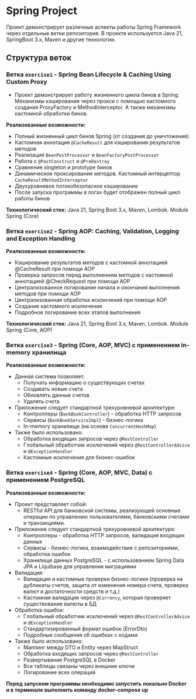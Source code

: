 # Spring Project

Проект демонстрирует различные аспекты работы Spring Framework через отдельные ветки репозитория.
В проекте используется Java 21, SpringBoot 3.x, Maven и другие технологии.

## Структура веток

### Ветка `exercise1` - Spring Bean Lifecycle & Caching Using Custom Proxy

- Проект демонстрирует работу жизненного цикла бинов в Spring. Механизмы кэширования через прокси с помощью кастомного
  создания ProxyFactory и MethodInterceptor. А также механизмы кастомной обработки бинов.

**Реализованные возможности:**

- Полный жизненный цикл бинов Spring (от создания до уничтожения)
- Кастомная аннотация `@CacheResult` для кэширования результатов методов
- Реализация `BeanPostProcessor` и `BeanFactoryPostProcessor`
- Работа с `@PostConstruct` и `@PreDestroy`
- Сравнение singleton и prototype бинов
- Динамическое проксирование методов. Кастомный интерцептор `CacheResultMethodInterceptor`
- Двухуровневое потокобезопасное кэширование
- После запуска программы в логах будет отображен полный цикл работы бинов

**Технологический стек:**
Java 21, Spring Boot 3.x, Maven, Lombok. Module Spring (Core)

### Ветка `exercise2` - Spring AOP: Caching, Validation, Logging and Exception Handling

**Реализованные возможности:**

- Кэширование результатов методов с кастомной аннотацией @CacheResult при помощи AOP
- Проверка запросов перед выполнением методов с кастомной аннотацией @CheckRequest при помощи AOP
- Централизованное логирование начала и окончания выполнения методов при помощи AOP
- Централизованная обработка исключений при помощи AOP
- Создание кастомного исключения
- Подробное логирование всех этапов выполнения

**Технологический стек:**
Java 21, Spring Boot 3.x, Maven, Lombok. Module Spring (Core, AOP)

### Ветка `exercise3` - Spring (Core, AOP, MVC) с применением in-memory хранилища

**Реализованные возможности:**

- Данная система позволяет:
    - Получать информацию о существующих счетах
    - Создавать новые счета
    - Обновлять данные счетов
    - Удалять счета
- Приложение следует стандартной трехуровневой архитектуре:
    - Контроллеры (`BankBookController`) - обработка HTTP запросов
    - Сервисы (`BankBookServiceImpl`) - бизнес-логика
    - In-memory хранилище (на основе `ConcurrentHashMap`)
- Также было использовано:
    - Обработка входящих запросов через `@RestController`
    - Глобальный обработчик исключений через `@RestControllerAdvice` и `@ExceptionHandler`
    - Кастомные исключения для бизнес-ошибок

### Ветка `exercise4` - Spring (Core, AOP, MVC, Data) с применением PostgreSQL

**Реализованные возможности:**

- Проект представляет собой:
    - RESTful API для банковской системы, реализующей основные операции по управлению пользователями, банковскими
      счетами и транзакциями.
- Приложение следует стандартной трехуровневой архитектуре:
    - Контроллеры - обработка HTTP запросов, валидация входящих данных
    - Сервисы - бизнес-логика, взаимодействие с репозиториями, обработка ошибок
    - Хранилище данных PostgreSQL - с использованием Spring Data JPA и Liquibase для управления миграциями
- Валидация:
    - Валидация и кастомные проверки бизнес-логики (проверка на дубликаты счетов, защита от изменения номера счета,
      проверка валют и достаточности средств и т.д.)
    - Кастомная валидация через `@Currency`, которая проверяет существование валюты в БД
- Обработка ошибок:
    - Глобальный обработчик исключений через `@RestControllerAdvice` и `@ExceptionHandler`
    - Стандартизированный формат ошибок (ErrorDto)
    - Подробные сообщения об ошибках с кодами
- Также было использовано:
    - Маппинг между DTO и Entity через MapStruct
    - Обработка входящих запросов через `@RestController`
    - Развертывание PostgreSQL в Docker
    - Все таблицы связаны через внешние ключи
    - Логирование всех операций

**Перед запуском программы необходимо запустить локально Docker и в терминале выполнить команду docker-compose up**